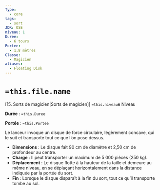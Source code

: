 ```yaml
---
Type:
  - core
tags:
  - sort
JDR: OSE
niveau: 1
Duree:
  - 6 tours
Portee:
  - 1,8 mètres
Classe:
  - Magicien
aliases: 
  - Floating Disk
---
```

# `=this.file.name`  

[[5. Sorts de magicien|Sorts de magicien]] `=this.niveau`e Niveau

**Durée** : `=this.Duree`

**Portée** : `=this.Portee`

Le lanceur invoque un disque de force circulaire, légèrement concave, qui le suit et transporte tout ce que l’on pose dessus.

- **Dimensions** : Le disque fait 90 cm de diamètre et 2,50 cm de profondeur au centre.
- **Charge** : Il peut transporter un maximum de 5 000 pièces (250 kg).
- **Déplacement** : Le disque flotte à la hauteur de la taille et demeure au même niveau, en se déplaçant horizontalement dans la distance indiquée par la portée du sort.
- **Fin** : Lorsque le disque disparaît à la fin du sort, tout ce qu’il transporte tombe au sol.
